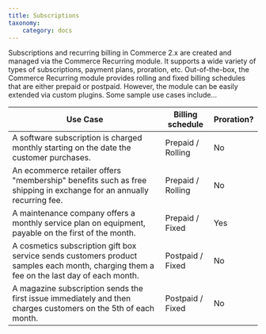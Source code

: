 ```yaml
---
title: Subscriptions
taxonomy:
    category: docs
---
```


Subscriptions and recurring billing in Commerce 2.x are created and managed via the Commerce Recurring module. It supports a wide variety of types of subscriptions, payment plans, proration, etc. Out-of-the-box, the Commerce Recurring module provides rolling and fixed billing schedules that are either prepaid or postpaid. However, the module can be easily extended via custom plugins. Some sample use cases include...

| Use Case | Billing schedule | Proration? |
| -------- | ---------------- |----------- |
| A software subscription is charged monthly starting on the date the customer purchases. | Prepaid / Rolling | No |
| An ecommerce retailer offers "membership" benefits such as free shipping in exchange for an annually recurring fee. | Prepaid / Rolling | No |
| A maintenance company offers a monthly service plan on equipment, payable on the first of the month. | Prepaid / Fixed | Yes |
| A cosmetics subscription gift box service sends customers product samples each month, charging them a fee on the last day of each month. | Postpaid / Fixed | No |
| A magazine subscription sends the first issue immediately and then charges customers on the 5th of each month.| Postpaid / Fixed | No |
